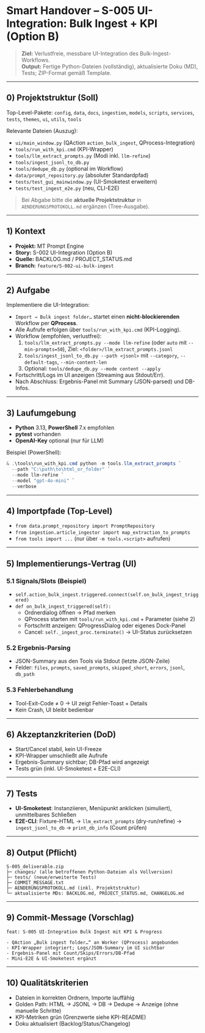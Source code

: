 # Smart Handover – S-005 UI-Integration: Bulk Ingest + KPI (Option B)

> **Ziel:** Verlustfreie, messbare UI-Integration des Bulk-Ingest-Workflows.  
> **Output:** Fertige Python-Dateien (vollständig), aktualisierte Doku (MD), Tests; ZIP-Format gemäß Template.

---

## 0) Projektstruktur (Soll)
Top-Level-Pakete: `config`, `data`, `docs`, `ingestion`, `models`, `scripts`, `services`, `tests`, `themes`, `ui`, `utils`, `tools`

Relevante Dateien (Auszug):
- `ui/main_window.py` (QAction `action_bulk_ingest`, QProcess-Integration)
- `tools/run_with_kpi.cmd` (KPI-Wrapper)
- `tools/llm_extract_prompts.py` (Modi inkl. `llm-refine`)
- `tools/ingest_jsonl_to_db.py`
- `tools/dedupe_db.py` (optional im Workflow)
- `data/prompt_repository.py` (absoluter Standardpfad)
- `tests/test_gui_mainwindow.py` (UI-Smoketest erweitern)
- `tests/test_ingest_e2e.py` (neu, CLI-E2E)

> Bei Abgabe bitte die **aktuelle Projektstruktur** in `AENDERUNGSPROTOKOLL.md` ergänzen (Tree-Ausgabe).

---

## 1) Kontext
- **Projekt:** MT Prompt Engine
- **Story:** S-002 UI-Integration (Option B)
- **Quelle:** BACKLOG.md / PROJECT_STATUS.md
- **Branch:** `feature/S-002-ui-bulk-ingest`

---

## 2) Aufgabe
Implementiere die UI-Integration:
- `Import → Bulk ingest folder…` startet einen **nicht-blockierenden** Workflow per **QProcess**.
- Alle Aufrufe erfolgen über `tools/run_with_kpi.cmd` (KPI-Logging). 
- Workflow (empfohlen, verlustfrei):
  1. `tools/llm_extract_prompts.py --mode llm-refine` (oder `auto` mit `--min-prompts=50`), Ziel: `<folder>/llm_extract_prompts.jsonl`
  2. `tools/ingest_jsonl_to_db.py --path <jsonl>` mit `--category`, `--default-tags`, `--min-content-len`
  3. Optional: `tools/dedupe_db.py --mode content --apply`
- Fortschritt/Logs im UI anzeigen (Streaming aus Stdout/Err).
- Nach Abschluss: Ergebnis-Panel mit Summary (JSON-parsed) und DB-Infos.

---

## 3) Laufumgebung
- **Python** 3.13, **PowerShell** 7.x empfohlen
- **pytest** vorhanden
- **OpenAI-Key** optional (nur für LLM)

Beispiel (PowerShell):
```powershell
& .\tools\run_with_kpi.cmd python -m tools.llm_extract_prompts `
  --path "C:\path\to\html_or_folder" `
  --mode llm-refine `
  --model "gpt-4o-mini" `
  --verbose
```

---

## 4) Importpfade (Top-Level)
- `from data.prompt_repository import PromptRepository`
- `from ingestion.article_ingestor import map_extraction_to_prompts`
- `from tools import ...` (nur über `-m tools.<script>` aufrufen)

---

## 5) Implementierungs-Vertrag (UI)
### 5.1 Signals/Slots (Beispiel)
- `self.action_bulk_ingest.triggered.connect(self.on_bulk_ingest_triggered)`
- `def on_bulk_ingest_triggered(self):`  
  - Ordnerdialog öffnen → Pfad merken
  - QProcess starten mit `tools/run_with_kpi.cmd` + Parameter (siehe 2)
  - Fortschritt anzeigen: QProgressDialog oder eigenes Dock-Panel
  - Cancel: `self._ingest_proc.terminate()` → UI-Status zurücksetzen

### 5.2 Ergebnis-Parsing
- JSON-Summary aus den Tools via Stdout (letzte JSON-Zeile)
- Felder: `files`, `prompts`, `saved_prompts`, `skipped_short`, `errors`, `jsonl`, `db_path`

### 5.3 Fehlerbehandlung
- Tool-Exit-Code ≠ 0 → UI zeigt Fehler-Toast + Details
- Kein Crash, UI bleibt bedienbar

---

## 6) Akzeptanzkriterien (DoD)
- Start/Cancel stabil, kein UI-Freeze
- KPI-Wrapper umschließt alle Aufrufe
- Ergebnis-Summary sichtbar; DB-Pfad wird angezeigt
- Tests grün (inkl. UI-Smoketest + E2E-CLI)

---

## 7) Tests
- **UI-Smoketest**: Instanziieren, Menüpunkt anklicken (simuliert), unmittelbares Schließen
- **E2E-CLI**: Fixture-HTML → `llm_extract_prompts` (dry-run/refine) → `ingest_jsonl_to_db` → `print_db_info` (Count prüfen)

---

## 8) Output (Pflicht)
```
S-005_deliverable.zip
├─ changes/ (alle betroffenen Python-Dateien als Vollversion)
├─ tests/ (neue/erweiterte Tests)
├─ COMMIT_MESSAGE.txt
├─ AENDERUNGSPROTOKOLL.md (inkl. Projektstruktur)
└─ aktualisierte MDs: BACKLOG.md, PROJECT_STATUS.md, CHANGELOG.md
```

---

## 9) Commit-Message (Vorschlag)
```
feat: S-005 UI-Integration Bulk Ingest mit KPI & Progress

- QAction „Bulk ingest folder…“ an Worker (QProcess) angebunden
- KPI-Wrapper integriert; Logs/JSON-Summary im UI sichtbar
- Ergebnis-Panel mit Count/Skips/Errors/DB-Pfad
- Mini-E2E & UI-Smoketest ergänzt
```

---

## 10) Qualitätskriterien
- Dateien in korrekten Ordnern, Importe lauffähig
- Golden Path: HTML → JSONL → DB → Dedupe → Anzeige (ohne manuelle Schritte)
- KPI-Metriken grün (Grenzwerte siehe KPI-README)
- Doku aktualisiert (Backlog/Status/Changelog)
